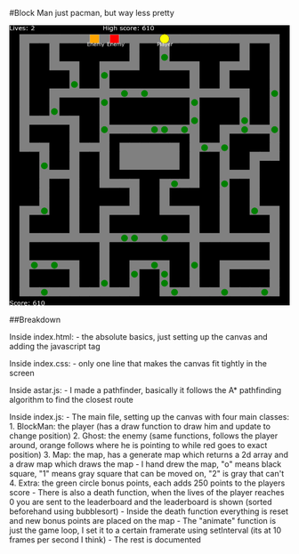 #Block Man
just pacman, but way less pretty

![Example img](img.png)



##Breakdown

Inside index.html:
    - the absolute basics, just setting up the canvas and adding the javascript tag

Inside index.css:
    - only one line that makes the canvas fit tightly in the screen

Inside astar.js:
    - I made a pathfinder, basically it follows the A* pathfinding algorithm to find the closest route

Inside index.js:
    - The main file, setting up the canvas with four main classes:
        1. BlockMan: the player (has a draw function to draw him and update to change position)
        2. Ghost: the enemy (same functions, follows the player around, orange follows where he is pointing to while red goes to exact position)
        3. Map: the map, has a generate map which returns a 2d array and a draw map which draws the map
            - I hand drew the map, "o" means black square, "1" means gray square that can be moved on, "2" is gray that can't
        4. Extra: the green circle bonus points, each adds 250 points to the players score
    - There is also a death function, when the lives of the player reaches 0 you are sent to the leaderboard and the
      leaderboard is shown (sorted beforehand using bubblesort)
        - Inside the death function everything is reset and new bonus points are placed on the map
    - The "animate" function is just the game loop, I set it to a certain framerate using setInterval (its at 10 frames per second I think)
    - The rest is documented
